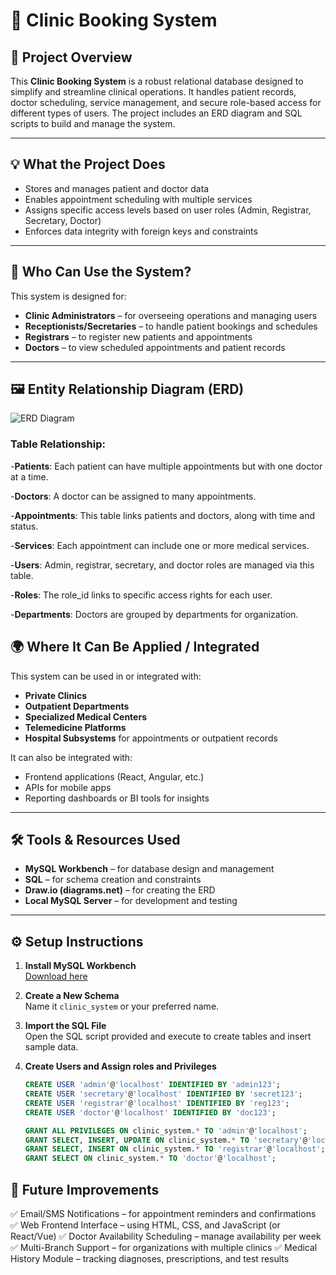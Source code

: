# 🏥 Clinic Booking System

## 📌 Project Overview

This **Clinic Booking System** is a robust relational database designed to simplify and streamline clinical operations. It handles patient records, doctor scheduling, service management, and secure role-based access for different types of users. The project includes an ERD diagram and SQL scripts to build and manage the system.

---

## 💡 What the Project Does

- Stores and manages patient and doctor data
- Enables appointment scheduling with multiple services
- Assigns specific access levels based on user roles (Admin, Registrar, Secretary, Doctor)
- Enforces data integrity with foreign keys and constraints

---

## 👥 Who Can Use the System?

This system is designed for:

- **Clinic Administrators** – for overseeing operations and managing users
- **Receptionists/Secretaries** – to handle patient bookings and schedules
- **Registrars** – to register new patients and appointments
- **Doctors** – to view scheduled appointments and patient records

---

## 🖼️ Entity Relationship Diagram (ERD)
![ERD Diagram](/Clinic_Booking_System.drawio.png.png)
 
### Table Relationship:
-**Patients**: Each patient can have multiple appointments but with one doctor at a time.

-**Doctors**: A doctor can be assigned to many appointments.

-**Appointments**: This table links patients and doctors, along with time and status.

-**Services**: Each appointment can include one or more medical services.

-**Users**: Admin, registrar, secretary, and doctor roles are managed via this table.

-**Roles**: The role_id links to specific access rights for each user.

-**Departments**: Doctors are grouped by departments for organization.

## 🌍 Where It Can Be Applied / Integrated

This system can be used in or integrated with:

- **Private Clinics**
- **Outpatient Departments**
- **Specialized Medical Centers**
- **Telemedicine Platforms**
- **Hospital Subsystems** for appointments or outpatient records

It can also be integrated with:
- Frontend applications (React, Angular, etc.)
- APIs for mobile apps
- Reporting dashboards or BI tools for insights

---

## 🛠 Tools & Resources Used

- **MySQL Workbench** – for database design and management
- **SQL** – for schema creation and constraints
- **Draw.io (diagrams.net)** – for creating the ERD
- **Local MySQL Server** – for development and testing

---

## ⚙️ Setup Instructions

1. **Install MySQL Workbench**  
   [Download here](https://dev.mysql.com/downloads/workbench/)

2. **Create a New Schema**  
   Name it `clinic_system` or your preferred name.

3. **Import the SQL File**  
   Open the SQL script provided and execute to create tables and insert sample data.

4. **Create Users and Assign roles and Privileges**
   ```sql
   CREATE USER 'admin'@'localhost' IDENTIFIED BY 'admin123';
   CREATE USER 'secretary'@'localhost' IDENTIFIED BY 'secret123';
   CREATE USER 'registrar'@'localhost' IDENTIFIED BY 'reg123';
   CREATE USER 'doctor'@'localhost' IDENTIFIED BY 'doc123';

   GRANT ALL PRIVILEGES ON clinic_system.* TO 'admin'@'localhost';
   GRANT SELECT, INSERT, UPDATE ON clinic_system.* TO 'secretary'@'localhost';
   GRANT SELECT, INSERT ON clinic_system.* TO 'registrar'@'localhost';
   GRANT SELECT ON clinic_system.* TO 'doctor'@'localhost';

## 🔮 Future Improvements
✅ Email/SMS Notifications – for appointment reminders and confirmations
✅ Web Frontend Interface – using HTML, CSS, and JavaScript (or React/Vue)
✅ Doctor Availability Scheduling – manage availability per week
✅ Multi-Branch Support – for organizations with multiple clinics
✅ Medical History Module – tracking diagnoses, prescriptions, and test results




